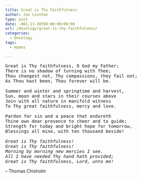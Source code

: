 ```yaml
---
title: Great is Thy Faithfulness
author: Joe Louthan
type: post
date: -001-11-30T00:00:00+00:00
url: /doxology/great-is-thy-faithfulness/
categories:
  - Doxology
tags:
  - Hymns

---
```

<pre>Great is Thy faithfulness, O God my Father;
There is no shadow of turning with Thee;
Thou changest not, Thy compassions, they fail not;
As Thou hast been, Thou forever will be.

Summer and winter and springtime and harvest,
Sun, moon and stars in their courses above
Join with all nature in manifold witness
To Thy great faithfulness, mercy and love.

Pardon for sin and a peace that endureth
Thine own dear presence to cheer and to guide;
Strength for today and bright hope for tomorrow,
Blessings all mine, with ten thousand beside!

<em>Great is Thy faithfulness!
Great is Thy faithfulness!
Morning by morning new mercies I see.
All I have needed Thy hand hath provided;
Great is Thy faithfulness, Lord, unto me!</em></pre>

&#8211; Thomas Chisholm